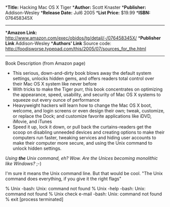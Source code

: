 


***Title:**
Hacking Mac OS X Tiger
***Author:**
Scott Knaster
***Publisher:**
Addison-Wesley
***Release Date:**
Jul6 2005
***List Price:**
$19.99
***ISBN:**
076458345X


----

***Amazon Link:**
http://www.amazon.com/exec/obidos/tg/detail/-/076458345X/
***Publisher Link**
Addison-Wesley
***Authors' Link**
Source code:  http://foodisworse.typepad.com/this/2005/07/sources_for_the.html



----

Book Description (from Amazon page)

* This serious, down-and-dirty book blows away the default system settings, unlocks hidden gems, and offers readers total control over their Mac OS X system like never before
* With tricks to make the Tiger purr, this book concentrates on optimizing the appearance, speed, usability, and security of Mac OS X systems to squeeze out every ounce of performance
* Heavyweight hackers will learn how to change the Mac OS X boot, welcome, and login screens or even design their own; tweak, customize, or replace the Dock; and customize favorite applications like iDVD, iMovie, and iTunes
* Speed it up, lock it down, or pull back the curtains-readers get the scoop on disabling unneeded devices and creating options to make their computers run faster, tweaking services and hiding user accounts to make their computer more secure, and using the Unix command to unlock hidden settings.


*Using **the** Unix command, eh? Wow. Are the Unices becoming monolithic like Windows?* ;-)

I'm sure it means the Unix command line. But that would be cool. "The Unix command does everything, if you give it the right flags"

    
% Unix
-bash: Unix: command not found
% Unix -help
-bash: Unix: command not found
% Unix check e-mail
-bash: Unix: command not found
% exit
[process terminated]
